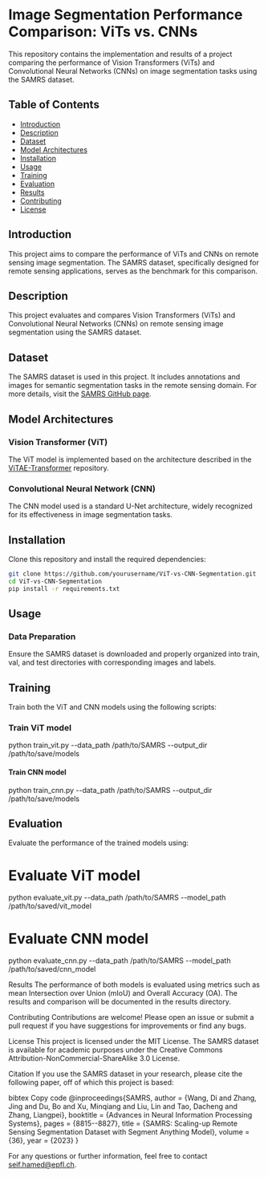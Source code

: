 # Image Segmentation Performance Comparison: ViTs vs. CNNs

This repository contains the implementation and results of a project comparing the performance of Vision Transformers (ViTs) and Convolutional Neural Networks (CNNs) on image segmentation tasks using the SAMRS dataset.

## Table of Contents
- [Introduction](#introduction)
- [Description](#description)
- [Dataset](#dataset)
- [Model Architectures](#model-architectures)
- [Installation](#installation)
- [Usage](#usage)
- [Training](#training)
- [Evaluation](#evaluation)
- [Results](#results)
- [Contributing](#contributing)
- [License](#license)

## Introduction
This project aims to compare the performance of ViTs and CNNs on remote sensing image segmentation. The SAMRS dataset, specifically designed for remote sensing applications, serves as the benchmark for this comparison.

## Description
This project evaluates and compares Vision Transformers (ViTs) and Convolutional Neural Networks (CNNs) on remote sensing image segmentation using the SAMRS dataset.

## Dataset
The SAMRS dataset is used in this project. It includes annotations and images for semantic segmentation tasks in the remote sensing domain. For more details, visit the [SAMRS GitHub page](https://github.com/ViTAE-Transformer/SAMRS).

## Model Architectures
### Vision Transformer (ViT)
The ViT model is implemented based on the architecture described in the [ViTAE-Transformer](https://github.com/ViTAE-Transformer/ViTAE-Transformer) repository.

### Convolutional Neural Network (CNN)
The CNN model used is a standard U-Net architecture, widely recognized for its effectiveness in image segmentation tasks.

## Installation
Clone this repository and install the required dependencies:
```bash
git clone https://github.com/yourusername/ViT-vs-CNN-Segmentation.git
cd ViT-vs-CNN-Segmentation
pip install -r requirements.txt
```

## Usage
### Data Preparation
Ensure the SAMRS dataset is downloaded and properly organized into train, val, and test directories with corresponding images and labels.

## Training
Train both the ViT and CNN models using the following scripts:
### Train ViT model
python train_vit.py --data_path /path/to/SAMRS --output_dir /path/to/save/models

#### Train CNN model
python train_cnn.py --data_path /path/to/SAMRS --output_dir /path/to/save/models

## Evaluation
Evaluate the performance of the trained models using:
# Evaluate ViT model
python evaluate_vit.py --data_path /path/to/SAMRS --model_path /path/to/saved/vit_model

# Evaluate CNN model
python evaluate_cnn.py --data_path /path/to/SAMRS --model_path /path/to/saved/cnn_model

Results
The performance of both models is evaluated using metrics such as mean Intersection over Union (mIoU) and Overall Accuracy (OA). The results and comparison will be documented in the results directory.

Contributing
Contributions are welcome! Please open an issue or submit a pull request if you have suggestions for improvements or find any bugs.

License
This project is licensed under the MIT License. The SAMRS dataset is available for academic purposes under the Creative Commons Attribution-NonCommercial-ShareAlike 3.0 License.

Citation
If you use the SAMRS dataset in your research, please cite the following paper, off of which this project is based:

bibtex
Copy code
@inproceedings{SAMRS,
 author = {Wang, Di and Zhang, Jing and Du, Bo and Xu, Minqiang and Liu, Lin and Tao, Dacheng and Zhang, Liangpei},
 booktitle = {Advances in Neural Information Processing Systems},
 pages = {8815--8827},
 title = {SAMRS: Scaling-up Remote Sensing Segmentation Dataset with Segment Anything Model},
 volume = {36},
 year = {2023}
}

For any questions or further information, feel free to contact seif.hamed@epfl.ch.









